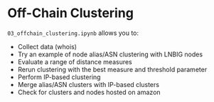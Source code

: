 # Off-Chain Clustering
`03_offchain_clustering.ipynb` allows you to:

- Collect data (whois)
- Try an example of node alias/ASN clustering with LNBIG nodes
- Evaluate a range of distance measures
- Rerun clustering with the best measure and threshold parameter
- Perform IP-based clustering
- Merge alias/ASN clusters with IP-based clusters
- Check for clusters and nodes hosted on amazon
